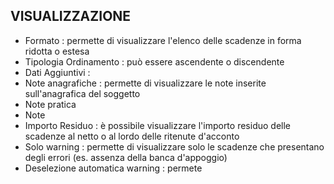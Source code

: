 ## VISUALIZZAZIONE
 * Formato :  permette di visualizzare l'elenco delle scadenze in forma ridotta o estesa
 * Tipologia Ordinamento :  può essere ascendente o discendente
 * Dati Aggiuntivi : 
 * Note anagrafiche :  permette di visualizzare le note inserite sull'anagrafica del soggetto
 * Note pratica
 * Note
 * Importo Residuo :  è possibile visualizzare l'importo residuo delle scadenze al netto o al lordo delle ritenute d'acconto
 * Solo warning :  permette di visualizzare solo le scadenze che presentano degli errori (es. assenza della banca d'appoggio)
 * Deselezione automatica warning :  permete

